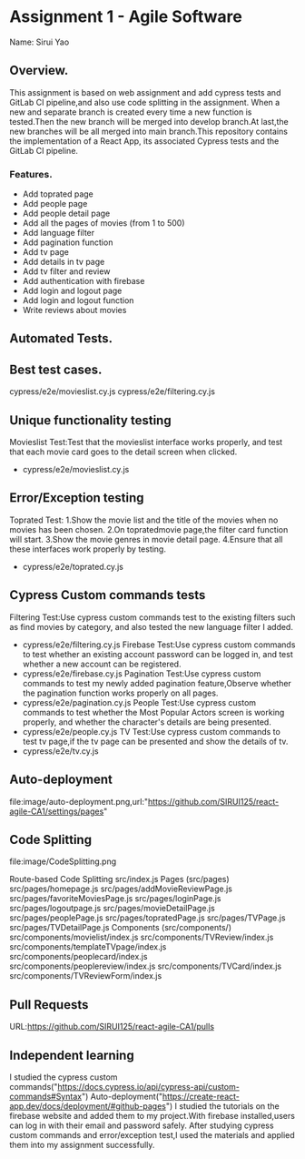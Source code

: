 # Assignment 1 - Agile Software

Name: Sirui Yao

## Overview.

This assignment is based on web assignment and add cypress tests and GitLab CI pipeline,and also use code splitting in the assignment.
When a new and separate branch is created every time a new function is tested.Then the new branch will be merged into develop branch.At last,the new branches will be all merged into main branch.This repository contains the implementation of a React App, its associated Cypress tests and the GitLab CI pipeline.

### Features.
+ Add toprated page
+ Add people page 
+ Add people detail page
+ Add all the pages of movies (from 1 to 500)
+ Add language filter 
+ Add pagination function
+ Add tv page
+ Add details in tv page
+ Add tv filter and review
+ Add authentication with firebase
+ Add login and logout page
+ Add login and logout function
+ Write reviews about movies

## Automated Tests.

##  Best test cases.
cypress/e2e/movieslist.cy.js
cypress/e2e/filtering.cy.js
## Unique functionality testing 
Movieslist Test:Test that the movieslist interface works properly, and test that each movie card goes to the detail screen when clicked.
+ cypress/e2e/movieslist.cy.js
## Error/Exception testing 
Toprated Test:
1.Show the movie list and the title of the movies when no movies has been chosen.
2.On topratedmovie page,the filter card function will start.
3.Show the movie genres in movie detail page.
4.Ensure that all these interfaces work properly by testing.
+ cypress/e2e/toprated.cy.js

## Cypress Custom commands tests
Filtering Test:Use cypress custom commands test to the existing filters such as find movies by category, and also tested the new language filter I added.
+ cypress/e2e/filtering.cy.js
Firebase Test:Use cypress custom commands to test whether an existing account password can be logged in, and test whether a new account can be registered.
+ cypress/e2e/firebase.cy.js
Pagination Test:Use cypress custom commands to test my newly added pagination feature,Observe whether the pagination function works properly on all pages.
+ cypress/e2e/pagination.cy.js
People Test:Use cypress custom commands to test whether the Most Popular Actors screen is working properly, and whether the character's details are being presented.
+ cypress/e2e/people.cy.js
TV Test:Use cypress custom commands to test tv page,if the tv page can be presented and show the details of tv.
+ cypress/e2e/tv.cy.js
## Auto-deployment
file:image/auto-deployment.png,url:"https://github.com/SIRUI125/react-agile-CA1/settings/pages"
## Code Splitting
file:image/CodeSplitting.png

Route-based Code Splitting
src/index.js
Pages (src/pages)
src/pages/homepage.js
src/pages/addMovieReviewPage.js
src/pages/favoriteMoviesPage.js
src/pages/loginPage.js
src/pages/logoutpage.js
src/pages/movieDetailPage.js
src/pages/peoplePage.js
src/pages/topratedPage.js
src/pages/TVPage.js
src/pages/TVDetailPage.js
Components (src/components/)
src/components/movielist/index.js
src/components/TVReview/index.js
src/components/templateTVpage/index.js
src/components/peoplecard/index.js
src/components/peoplereview/index.js
src/components/TVCard/index.js
src/components/TVReviewForm/index.js
## Pull Requests
URL:https://github.com/SIRUI125/react-agile-CA1/pulls
## Independent learning
I studied the cypress custom commands("https://docs.cypress.io/api/cypress-api/custom-commands#Syntax")
Auto-deployment("https://create-react-app.dev/docs/deployment/#github-pages")
I studied the tutorials on the firebase website and added them to my project.With firebase installed,users can log in with their email and password safely.
After studying cypress custom commands and error/exception test,I used the materials and applied them into my assignment successfully.